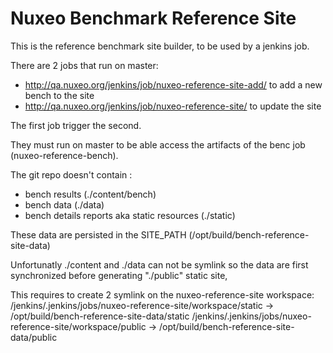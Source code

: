 # Nuxeo Benchmark Reference Site

This is the reference benchmark site builder, to be used by a jenkins job.

There are 2 jobs that run on master:
- http://qa.nuxeo.org/jenkins/job/nuxeo-reference-site-add/ to add a new bench to the site
- http://qa.nuxeo.org/jenkins/job/nuxeo-reference-site/ to update the site

The first job trigger the second.

They must run on master to be able access the artifacts of the benc job (nuxeo-reference-bench). 

The git repo doesn't contain :
- bench results (./content/bench)
- bench data (./data)
- bench details reports aka static resources (./static)

These data are persisted in the SITE_PATH (/opt/build/bench-reference-site-data)

Unfortunatly ./content and ./data can not be symlink so the data are first synchronized before generating
 "./public" static site,

This requires to create 2 symlink on the nuxeo-reference-site workspace:
/jenkins/.jenkins/jobs/nuxeo-reference-site/workspace/static -> /opt/build/bench-reference-site-data/static
/jenkins/.jenkins/jobs/nuxeo-reference-site/workspace/public -> /opt/build/bench-reference-site-data/public

